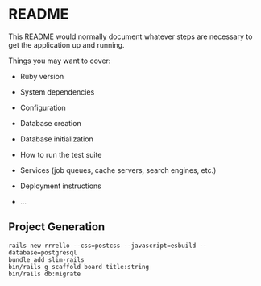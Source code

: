 # README

This README would normally document whatever steps are necessary to get the
application up and running.

Things you may want to cover:

* Ruby version

* System dependencies

* Configuration

* Database creation

* Database initialization

* How to run the test suite

* Services (job queues, cache servers, search engines, etc.)

* Deployment instructions

* ...

## Project Generation

```
rails new rrrello --css=postcss --javascript=esbuild --database=postgresql
bundle add slim-rails
bin/rails g scaffold board title:string
bin/rails db:migrate
```
